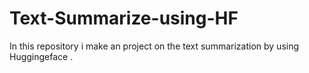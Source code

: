 # Text-Summarize-using-HF
In this repository i make an project on the text summarization by using Huggingeface . 
